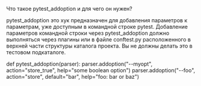 Что такое pytest_addoption и для чего он нужен?

pytest_addoption это хук предназначен для добавления параметров к параметрам, уже доступным в командной строке
pytest. 
Добавление параметров командной строки через pytest_addoption должно выполняться через плагины или в файле
conftest.py расположенного в верхней части структуры каталога проекта. Вы не должны делать это в тестовом подкаталоге.

def pytest_addoption(parser):
parser.addoption("--myopt", action="store_true",
help="some boolean option")
parser.addoption("--foo", action="store", default="bar",
help="foo: bar or baz")
